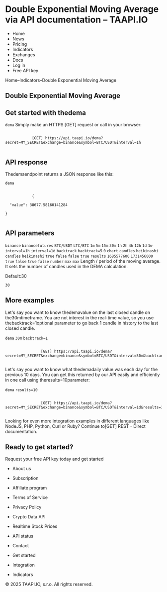 # Double Exponential Moving Average via API documentation – TAAPI.IO

- Home
- News
- Pricing
- Indicators
- Exchanges
- Docs
- Log in
- Free API key

Home–Indicators–Double Exponential Moving Average


## Double Exponential Moving Average

## Get started with thedema
`dema` Simply make an HTTPS [GET] request or call in your browser:


```

			[GET] https://api.taapi.io/dema?secret=MY_SECRET&exchange=binance&symbol=BTC/USDT&interval=1h
		
```

## API response
Thedemaendpoint returns a JSON response like this:

`dema` 
```

			{
  "value": 38677.58160141284
}
		
```

## API parameters
`binance` `binancefutures` `BTC/USDT` `LTC/BTC` `1m` `5m` `15m` `30m` `1h` `2h` `4h` `12h` `1d` `1w` `interval=1h` `interval=1d` `backtrack` `backtrack=5` `0` `chart` `candles` `heikinashi` `candles` `heikinashi` `true` `false` `false` `true` `results` `1685577600` `1731456000` `true` `false` `true` `false` `number` `max` `max` Length / period of the moving average. It sets the number of candles used in the DEMA calculation.

Default:30

`30` 
## More examples
Let's say you want to know thedemavalue on the last closed candle on the30mtimeframe. You are not interest in the real-time value, so you use thebacktrack=1optional parameter to go back 1 candle in history to the last closed candle.

`dema` `30m` `backtrack=1` 
```

				[GET] https://api.taapi.io/dema?secret=MY_SECRET&exchange=binance&symbol=BTC/USDT&interval=30m&backtrack=1
			
```
Let's say you want to know what thedemadaily value was each day for the previous 10 days. You can get this returned by our API easily and efficiently in one call using theresults=10parameter:

`dema` `results=10` 
```

				[GET] https://api.taapi.io/dema?secret=MY_SECRET&exchange=binance&symbol=BTC/USDT&interval=1d&results=10
			
```
Looking for even more integration examples in different languages like NodeJS, PHP, Python, Curl or Ruby? Continue to[GET] REST - Direct documentation.


## Ready to get started?
Request your free API key today and get started

- About us
- Subscription
- Affiliate program
- Terms of Service
- Privacy Policy
- Crypto Data API
- Realtime Stock Prices
- API status
- Contact

- Get started
- Integration
- Indicators

© 2025 TAAPI.IO, s.r.o. All rights reserved.

